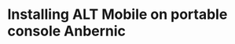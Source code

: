 # Installing ALT Mobile on portable console Anbernic

<!--@include: @en/.parts/blocks/constructing.md-->
